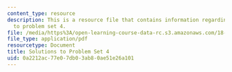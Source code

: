 ```yaml
---
content_type: resource
description: This is a resource file that contains information regarding solutions
  to problem set 4.
file: /media/https%3A/open-learning-course-data-rc.s3.amazonaws.com/18-05-introduction-to-probability-and-statistics-spring-2014/0a2212ac77e07db03ab80ae51e26a101_MIT18_05S14_ps4_solutions.pdf
file_type: application/pdf
resourcetype: Document
title: Solutions to Problem Set 4
uid: 0a2212ac-77e0-7db0-3ab8-0ae51e26a101
---
```

